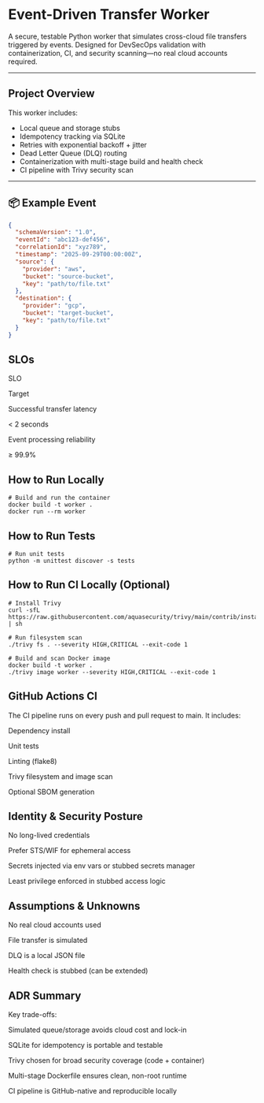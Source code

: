 # Event-Driven Transfer Worker

A secure, testable Python worker that simulates cross-cloud file transfers triggered by events. Designed for DevSecOps validation with containerization, CI, and security scanning—no real cloud accounts required.

---

## Project Overview

This worker includes:

- Local queue and storage stubs
- Idempotency tracking via SQLite
- Retries with exponential backoff + jitter
- Dead Letter Queue (DLQ) routing
- Containerization with multi-stage build and health check
- CI pipeline with Trivy security scan

---

## 📦 Example Event

```json
{
  "schemaVersion": "1.0",
  "eventId": "abc123-def456",
  "correlationId": "xyz789",
  "timestamp": "2025-09-29T00:00:00Z",
  "source": {
    "provider": "aws",
    "bucket": "source-bucket",
    "key": "path/to/file.txt"
  },
  "destination": {
    "provider": "gcp",
    "bucket": "target-bucket",
    "key": "path/to/file.txt"
  }
}
```

## SLOs

SLO

Target

Successful transfer latency

< 2 seconds

Event processing reliability

≥ 99.9%

## How to Run Locally

```
# Build and run the container
docker build -t worker .
docker run --rm worker
```

## How to Run Tests

```
# Run unit tests
python -m unittest discover -s tests
```

## How to Run CI Locally (Optional)

```
# Install Trivy
curl -sfL https://raw.githubusercontent.com/aquasecurity/trivy/main/contrib/install.sh | sh

# Run filesystem scan
./trivy fs . --severity HIGH,CRITICAL --exit-code 1

# Build and scan Docker image
docker build -t worker .
./trivy image worker --severity HIGH,CRITICAL --exit-code 1
```

## GitHub Actions CI

The CI pipeline runs on every push and pull request to main. It includes:

Dependency install

Unit tests

Linting (flake8)

Trivy filesystem and image scan

Optional SBOM generation

## Identity & Security Posture

No long-lived credentials

Prefer STS/WIF for ephemeral access

Secrets injected via env vars or stubbed secrets manager

Least privilege enforced in stubbed access logic

## Assumptions & Unknowns

No real cloud accounts used

File transfer is simulated

DLQ is a local JSON file

Health check is stubbed (can be extended)

## ADR Summary

Key trade-offs:

Simulated queue/storage avoids cloud cost and lock-in

SQLite for idempotency is portable and testable

Trivy chosen for broad security coverage (code + container)

Multi-stage Dockerfile ensures clean, non-root runtime

CI pipeline is GitHub-native and reproducible locally

